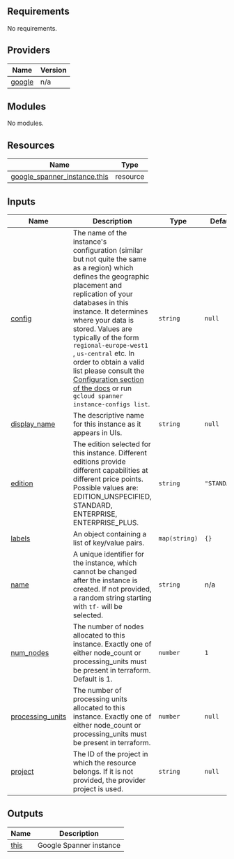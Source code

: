 <!-- BEGIN_TF_DOCS -->
## Requirements

No requirements.

## Providers

| Name | Version |
|------|---------|
| <a name="provider_google"></a> [google](#provider\_google) | n/a |

## Modules

No modules.

## Resources

| Name | Type |
|------|------|
| [google_spanner_instance.this](https://registry.terraform.io/providers/hashicorp/google/latest/docs/resources/spanner_instance) | resource |

## Inputs

| Name | Description | Type | Default | Required |
|------|-------------|------|---------|:--------:|
| <a name="input_config"></a> [config](#input\_config) | The name of the instance's configuration (similar but not quite the same as a region) which defines the geographic placement and replication of your databases in this instance. It determines where your data is stored. Values are typically of the form `regional-europe-west1` , `us-central` etc. In order to obtain a valid list please consult the [Configuration section of the docs](https://cloud.google.com/spanner/docs/instances) or run `gcloud spanner instance-configs list`. | `string` | `null` | no |
| <a name="input_display_name"></a> [display\_name](#input\_display\_name) | The descriptive name for this instance as it appears in UIs. | `string` | `null` | no |
| <a name="input_edition"></a> [edition](#input\_edition) | The edition selected for this instance. Different editions provide different capabilities at different price points. Possible values are: EDITION\_UNSPECIFIED, STANDARD, ENTERPRISE, ENTERPRISE\_PLUS. | `string` | `"STANDARD"` | no |
| <a name="input_labels"></a> [labels](#input\_labels) | An object containing a list of key/value pairs. | `map(string)` | `{}` | no |
| <a name="input_name"></a> [name](#input\_name) | A unique identifier for the instance, which cannot be changed after the instance is created. If not provided, a random string starting with `tf-` will be selected. | `string` | n/a | yes |
| <a name="input_num_nodes"></a> [num\_nodes](#input\_num\_nodes) | The number of nodes allocated to this instance. Exactly one of either node\_count or processing\_units must be present in terraform. Default is 1. | `number` | `1` | no |
| <a name="input_processing_units"></a> [processing\_units](#input\_processing\_units) | The number of processing units allocated to this instance. Exactly one of either node\_count or processing\_units must be present in terraform. | `number` | `null` | no |
| <a name="input_project"></a> [project](#input\_project) | The ID of the project in which the resource belongs. If it is not provided, the provider project is used. | `string` | `null` | no |

## Outputs

| Name | Description |
|------|-------------|
| <a name="output_this"></a> [this](#output\_this) | Google Spanner instance |
<!-- END_TF_DOCS -->